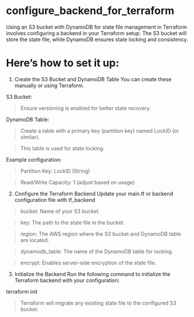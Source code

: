 # configure_backend_for_terraform
Using an S3 bucket with DynamoDB for state file management in Terraform involves configuring a backend in your Terraform setup. The S3 bucket will store the state file, while DynamoDB ensures state locking and consistency.

# Here’s how to set it up:
1. Create the S3 Bucket and DynamoDB Table
You can create these manually or using Terraform.

S3 Bucket:

> Ensure versioning is enabled for better state recovery.

DynamoDB Table:

> Create a table with a primary key (partition key) named LockID (or similar).

> This table is used for state locking.

Example configuration:

> Partition Key: LockID (String)

> Read/Write Capacity: 1 (adjust based on usage)

2. Configure the Terraform Backend
Update your main.tf or backend configuration file with tf_backend

> bucket: Name of your S3 bucket.

> key: The path to the state file in the bucket.

> region: The AWS region where the S3 bucket and DynamoDB table are located.

> dynamodb_table: The name of the DynamoDB table for locking.

> encrypt: Enables server-side encryption of the state file.


3. Initialize the Backend
Run the following command to initialize the Terraform backend with your configuration:

terraform init

> Terraform will migrate any existing state file to the configured S3 bucket.



